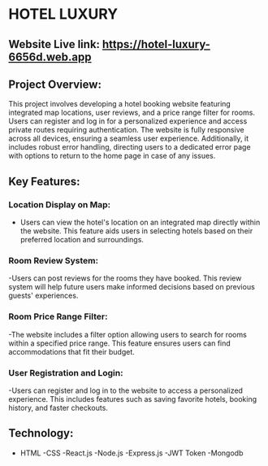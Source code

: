 # HOTEL LUXURY

##  Website Live link: <https://hotel-luxury-6656d.web.app>

## Project Overview:
This project involves developing a hotel booking website featuring integrated map locations, user reviews, and a price range filter for rooms. Users can register and log in for a personalized experience and access private routes requiring authentication. The website is fully responsive across all devices, ensuring a seamless user experience. Additionally, it includes robust error handling, directing users to a dedicated error page with options to return to the home page in case of any issues.

## Key Features:

### Location Display on Map:
- Users can view the hotel's location on an integrated map directly within the website. This feature aids users in selecting hotels based on their preferred location and surroundings.
### Room Review System:
-Users can post reviews for the rooms they have booked. This review system will help future users make informed decisions based on previous guests' experiences.
### Room Price Range Filter:
-The website includes a filter option allowing users to search for rooms within a specified price range. This feature ensures users can find accommodations that fit their budget.
### User Registration and Login:
-Users can register and log in to the website to access a personalized experience. This includes features such as saving favorite hotels, booking history, and faster checkouts.


## Technology:
- HTML -CSS -React.js -Node.js -Express.js -JWT Token -Mongodb
